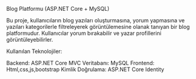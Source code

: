 Blog Platformu (ASP.NET Core + MySQL)

Bu proje, kullanıcıların blog yazıları oluşturmasına,
yorum yapmasına ve yazıları kategorilerle filtreleyerek görüntülemesine olanak tanıyan bir blog platformudur.
Kullanıcılar yorum bırakabilir ve yazar profillerini görüntüleyebilirler.

Kullanılan Teknolojiler:

Backend: ASP.NET Core MVC
Veritabanı: MySQL
Frontend: Html,css,js,bootstrap 
Kimlik Doğrulama: ASP.NET Core Identity
